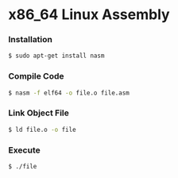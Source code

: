 # x86_64 Linux Assembly

### Installation
```sh
$ sudo apt-get install nasm
```

### Compile Code
```sh
$ nasm -f elf64 -o file.o file.asm
```

### Link Object File
```sh
$ ld file.o -o file
```

### Execute
```sh
$ ./file
```
